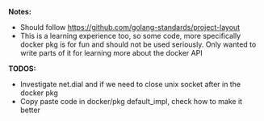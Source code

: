 **Notes:**
- Should follow https://github.com/golang-standards/project-layout
- This is a learning experience too, so some code, more specifically docker pkg is for fun and should not be used seriously. Only wanted to write parts of it for learning more about the docker API

**TODOS:**
- Investigate net.dial and if we need to close unix socket after in the docker pkg
- Copy paste code in docker/pkg default_impl, check how to make it better